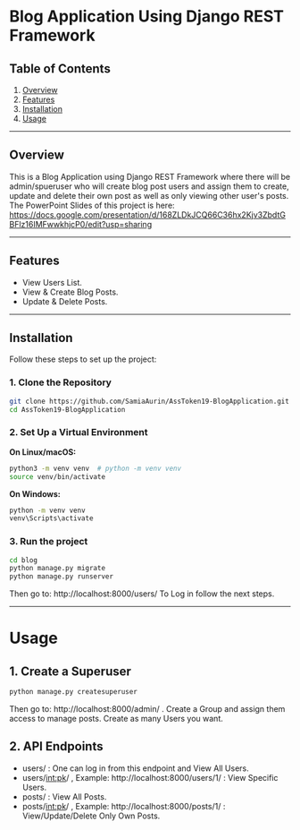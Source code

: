 # Blog Application Using Django REST Framework  

## Table of Contents
1. [Overview](#overview)  
2. [Features](#features)  
3. [Installation](#installation)  
4. [Usage](#usage)
---

## Overview  
This is a Blog Application using Django REST Framework where there will be admin/spueruser who will create blog post users and assign them to create, update and delete their own post as well as only viewing other user's posts. The PowerPoint Slides of this project is here: https://docs.google.com/presentation/d/168ZLDkJCQ66C36hx2Kjv3ZbdtGBFlz16IMFwwkhjcP0/edit?usp=sharing

---

## Features  
- View Users List. 
- View & Create Blog Posts. 
- Update & Delete Posts.  
 
---

## Installation  

Follow these steps to set up the project:  

### 1. Clone the Repository  
```bash  
git clone https://github.com/SamiaAurin/AssToken19-BlogApplication.git
cd AssToken19-BlogApplication
```
### 2. Set Up a Virtual Environment

**On Linux/macOS:**
```bash 
python3 -m venv venv  # python -m venv venv 
source venv/bin/activate  
```
**On Windows:**
```bash 
python -m venv venv  
venv\Scripts\activate  
```

### 3. Run the project
```bash
cd blog
python manage.py migrate
python manage.py runserver
```
Then go to: http://localhost:8000/users/
To Log in follow the next steps.

--- 

# Usage 

## 1. Create a Superuser

```bash
python manage.py createsuperuser
```

Then go to: http://localhost:8000/admin/ . Create a Group and assign them access to manage posts. Create as many Users you want.

## 2. API Endpoints

- users/ : One can log in from this endpoint and View All Users.
- users/<int:pk>/ , Example: http://localhost:8000/users/1/ : View Specific Users.
- posts/ : View All Posts.
- posts/<int:pk>/ , Example: http://localhost:8000/posts/1/ : View/Update/Delete Only Own Posts. 